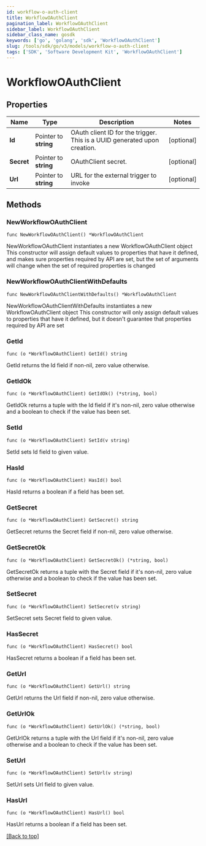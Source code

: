 ```yaml
---
id: workflow-o-auth-client
title: WorkflowOAuthClient
pagination_label: WorkflowOAuthClient
sidebar_label: WorkflowOAuthClient
sidebar_class_name: gosdk
keywords: ['go', 'golang', 'sdk', 'WorkflowOAuthClient'] 
slug: /tools/sdk/go/v3/models/workflow-o-auth-client
tags: ['SDK', 'Software Development Kit', 'WorkflowOAuthClient']
---
```


# WorkflowOAuthClient

## Properties

Name | Type | Description | Notes
------------ | ------------- | ------------- | -------------
**Id** | Pointer to **string** | OAuth client ID for the trigger. This is a UUID generated upon creation. | [optional] 
**Secret** | Pointer to **string** | OAuthClient secret. | [optional] 
**Url** | Pointer to **string** | URL for the external trigger to invoke | [optional] 

## Methods

### NewWorkflowOAuthClient

`func NewWorkflowOAuthClient() *WorkflowOAuthClient`

NewWorkflowOAuthClient instantiates a new WorkflowOAuthClient object
This constructor will assign default values to properties that have it defined,
and makes sure properties required by API are set, but the set of arguments
will change when the set of required properties is changed

### NewWorkflowOAuthClientWithDefaults

`func NewWorkflowOAuthClientWithDefaults() *WorkflowOAuthClient`

NewWorkflowOAuthClientWithDefaults instantiates a new WorkflowOAuthClient object
This constructor will only assign default values to properties that have it defined,
but it doesn't guarantee that properties required by API are set

### GetId

`func (o *WorkflowOAuthClient) GetId() string`

GetId returns the Id field if non-nil, zero value otherwise.

### GetIdOk

`func (o *WorkflowOAuthClient) GetIdOk() (*string, bool)`

GetIdOk returns a tuple with the Id field if it's non-nil, zero value otherwise
and a boolean to check if the value has been set.

### SetId

`func (o *WorkflowOAuthClient) SetId(v string)`

SetId sets Id field to given value.

### HasId

`func (o *WorkflowOAuthClient) HasId() bool`

HasId returns a boolean if a field has been set.

### GetSecret

`func (o *WorkflowOAuthClient) GetSecret() string`

GetSecret returns the Secret field if non-nil, zero value otherwise.

### GetSecretOk

`func (o *WorkflowOAuthClient) GetSecretOk() (*string, bool)`

GetSecretOk returns a tuple with the Secret field if it's non-nil, zero value otherwise
and a boolean to check if the value has been set.

### SetSecret

`func (o *WorkflowOAuthClient) SetSecret(v string)`

SetSecret sets Secret field to given value.

### HasSecret

`func (o *WorkflowOAuthClient) HasSecret() bool`

HasSecret returns a boolean if a field has been set.

### GetUrl

`func (o *WorkflowOAuthClient) GetUrl() string`

GetUrl returns the Url field if non-nil, zero value otherwise.

### GetUrlOk

`func (o *WorkflowOAuthClient) GetUrlOk() (*string, bool)`

GetUrlOk returns a tuple with the Url field if it's non-nil, zero value otherwise
and a boolean to check if the value has been set.

### SetUrl

`func (o *WorkflowOAuthClient) SetUrl(v string)`

SetUrl sets Url field to given value.

### HasUrl

`func (o *WorkflowOAuthClient) HasUrl() bool`

HasUrl returns a boolean if a field has been set.


[[Back to top]](#) 


